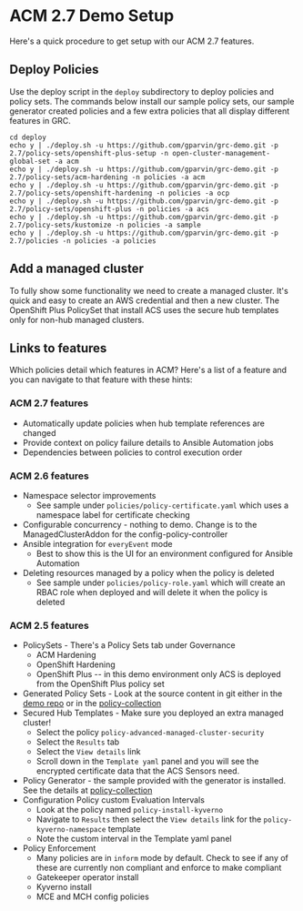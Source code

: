 # ACM 2.7 Demo Setup

Here's a quick procedure to get setup with our ACM 2.7 features.

## Deploy Policies

Use the deploy script in the `deploy` subdirectory to deploy policies and policy sets.  The commands below
install our sample policy sets, our sample generator created policies and a few extra policies that all
display different features in GRC.

```
cd deploy
echo y | ./deploy.sh -u https://github.com/gparvin/grc-demo.git -p 2.7/policy-sets/openshift-plus-setup -n open-cluster-management-global-set -a acm
echo y | ./deploy.sh -u https://github.com/gparvin/grc-demo.git -p 2.7/policy-sets/acm-hardening -n policies -a acm
echo y | ./deploy.sh -u https://github.com/gparvin/grc-demo.git -p 2.7/policy-sets/openshift-hardening -n policies -a ocp
echo y | ./deploy.sh -u https://github.com/gparvin/grc-demo.git -p 2.7/policy-sets/openshift-plus -n policies -a acs
echo y | ./deploy.sh -u https://github.com/gparvin/grc-demo.git -p 2.7/policy-sets/kustomize -n policies -a sample
echo y | ./deploy.sh -u https://github.com/gparvin/grc-demo.git -p 2.7/policies -n policies -a policies
```

## Add a managed cluster

To fully show some functionality we need to create a managed cluster.  It's quick and easy to create an AWS credential
and then a new cluster.  The OpenShift Plus PolicySet that install ACS uses the secure hub templates only for 
non-hub managed clusters.

## Links to features

Which policies detail which features in ACM?  Here's a list of a feature and you can navigate to that feature with 
these hints:

### ACM 2.7 features

- Automatically update policies when hub template references are changed
- Provide context on policy failure details to Ansible Automation jobs
- Dependencies between policies to control execution order

### ACM 2.6 features

- Namespace selector improvements
  - See sample under `policies/policy-certificate.yaml` which uses a namespace label for certificate checking
- Configurable concurrency - nothing to demo. Change is to the ManagedClusterAddon for the config-policy-controller
- Ansible integration for `everyEvent` mode
  - Best to show this is the UI for an environment configured for Ansible Automation
- Deleting resources managed by a policy when the policy is deleted
  - See sample under `policies/policy-role.yaml` which will create an RBAC role when deployed and will delete it when the policy is deleted

### ACM 2.5 features

- PolicySets - There's a Policy Sets tab under Governance
  - ACM Hardening
  - OpenShift Hardening
  - OpenShift Plus -- in this demo environment only ACS is deployed from the OpenShift Plus policy set
- Generated Policy Sets - Look at the source content in git either in the [demo repo](https://github.com/gparvin/grc-demo/tree/main/2.5/policy-sets) 
  or in the [policy-collection](https://github.com/stolostron/policy-collection/tree/main/policygenerator/policy-sets)
- Secured Hub Templates - Make sure you deployed an extra managed cluster!  
  - Select the policy `policy-advanced-managed-cluster-security`
  - Select the `Results` tab
  - Select the `View details` link
  - Scroll down in the `Template yaml` panel and you will see the encrypted certificate data that the ACS Sensors need.
- Policy Generator - the sample provided with the generator is installed.  See the details at [policy-collection](https://github.com/stolostron/policy-collection/tree/main/policygenerator/kustomize)
- Configuration Policy custom Evaluation Intervals
  - Look at the policy named `policy-install-kyverno`
  - Navigate to `Results` then select the `View details` link for the `policy-kyverno-namespace` template
  - Note the custom interval in the Template yaml panel
- Policy Enforcement 
  - Many policies are in `inform` mode by default. Check to see if any of these are currently non compliant and enforce to make compliant
  - Gatekeeper operator install
  - Kyverno install
  - MCE and MCH config policies

